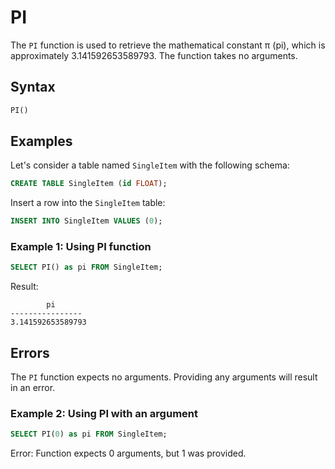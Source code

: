 # PI

The `PI` function is used to retrieve the mathematical constant π (pi), which is approximately 3.141592653589793. The function takes no arguments.

## Syntax

```sql
PI()
```

## Examples

Let's consider a table named `SingleItem` with the following schema:

```sql
CREATE TABLE SingleItem (id FLOAT);
```

Insert a row into the `SingleItem` table:

```sql
INSERT INTO SingleItem VALUES (0);
```

### Example 1: Using PI function

```sql
SELECT PI() as pi FROM SingleItem;
```

Result:

```
        pi
----------------
3.141592653589793
```

## Errors

The `PI` function expects no arguments. Providing any arguments will result in an error.

### Example 2: Using PI with an argument

```sql
SELECT PI(0) as pi FROM SingleItem;
```

Error: Function expects 0 arguments, but 1 was provided.